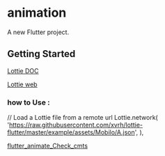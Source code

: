 # animation

A new Flutter project.

## Getting Started

[Lottie DOC ](https://pub.dev/packages/lottie)  

[Lottie web ](https://lottiefiles.com/)

### how to Use : 

// Load a Lottie file from a remote url
Lottie.network(
'https://raw.githubusercontent.com/xvrh/lottie-flutter/master/example/assets/Mobilo/A.json',
),


[flutter_animate_Check_cmts ](lib/Screens/Part2.dart) 
